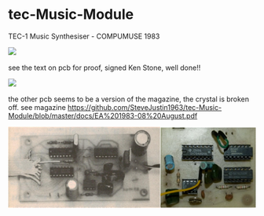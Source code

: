 # tec-Music-Module
TEC-1 Music Synthesiser - COMPUMUSE 1983

![](https://github.com/SteveJustin1963/tec-Music-Module/blob/master/pics/56997451_2328754837402760_8076912727156588544_n.jpg)

see the text on pcb for proof, signed Ken Stone, well done!!

![](https://github.com/SteveJustin1963/tec-Music-Module/blob/master/pics/60723986_2355547531390157_8583667062189064192_n.jpg)


the other pcb seems to be a version of the magazine, the crystal is broken off. 
see magazine https://github.com/SteveJustin1963/tec-Music-Module/blob/master/docs/EA%201983-08%20August.pdf

![](https://github.com/SteveJustin1963/tec-Music-Module/blob/master/pics/sbs-comp1.png)

